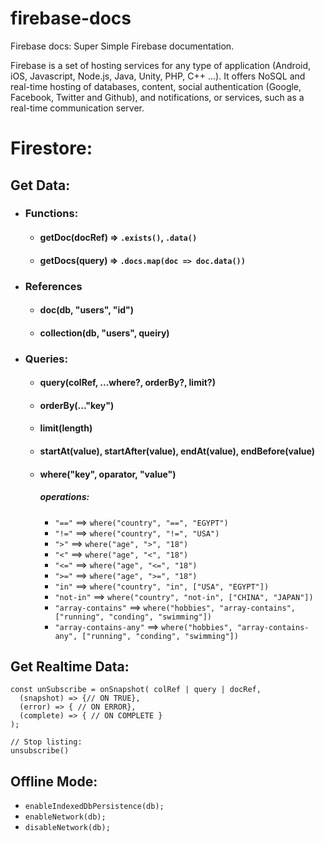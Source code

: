 # firebase-docs
Firebase docs: Super Simple Firebase documentation.

Firebase is a set of hosting services for any type of application (Android, iOS, Javascript, Node.js, Java, Unity, PHP, C++ ...). It offers NoSQL and real-time hosting of databases, content, social authentication (Google, Facebook, Twitter and Github), and notifications, or services, such as a real-time communication server.

# Firestore:

## Get Data:

  - ### Functions:
    - #### getDoc(docRef) => `.exists()`, `.data()`
    - #### getDocs(query) => `.docs.map(doc => doc.data())`

  - ### References
    - #### doc(db, "users", "id")
    - #### collection(db, "users", queiry)

  - ### Queries:
    - #### query(colRef, ...where?, orderBy?, limit?)
    - #### orderBy(..."key")
    - #### limit(length)
    - #### startAt(value), startAfter(value), endAt(value), endBefore(value)
    - #### where("key", oparator, "value")
      ##### operations:
        - `"=="` ==> `where("country", "==", "EGYPT")`
        - `"!="` ==> `where("country", "!=", "USA")`
        - `">"` ==> `where("age", ">", "18")`
        - `"<"` ==> `where("age", "<", "18")`
        - `"<="` ==> `where("age", "<=", "18")`
        - `">="` ==> `where("age", ">=", "18")`
        - `"in"` ==> `where("country", "in", ["USA", "EGYPT"])`
        - `"not-in"` ==> `where("country", "not-in", ["CHINA", "JAPAN"])`
        - `"array-contains"` ==> `where("hobbies", "array-contains", ["running", "conding", "swimming"])`
        - `"array-contains-any"` ==> `where("hobbies", "array-contains-any", ["running", "conding", "swimming"])`


## Get Realtime Data:
```
const unSubscribe = onSnapshot( colRef | query | docRef,
  (snapshot) => {// ON TRUE},
  (error) => { // ON ERROR},
  (complete) => { // ON COMPLETE }
);

// Stop listing: 
unsubscribe()
```

## Offline Mode:
  - `enableIndexedDbPersistence(db);`
  - `enableNetwork(db);`
  - `disableNetwork(db);`

